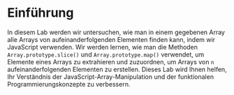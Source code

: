 # Einführung

In diesem Lab werden wir untersuchen, wie man in einem gegebenen Array alle Arrays von aufeinanderfolgenden Elementen finden kann, indem wir JavaScript verwenden. Wir werden lernen, wie man die Methoden `Array.prototype.slice()` und `Array.prototype.map()` verwendet, um Elemente eines Arrays zu extrahieren und zuzuordnen, um Arrays von `n` aufeinanderfolgenden Elementen zu erstellen. Dieses Lab wird Ihnen helfen, Ihr Verständnis der JavaScript-Array-Manipulation und der funktionalen Programmierungskonzepte zu verbessern.
